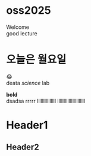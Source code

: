 # oss2025  
Welcome  
good lecture  

# 오늘은 월요일
  
😂  
deata *science* lab  
  
**bold**    
dsadsa
rrrrr
lllllllllllllll
llllllllllllllllllllll


Header1
=======  

Header2
--------  
